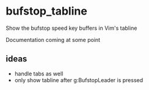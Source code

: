 bufstop_tabline
===============

Show the bufstop speed key buffers in Vim's tabline

Documentation coming at some point

## ideas

+ handle tabs as well
+ only show tabline after g:BufstopLeader is pressed
